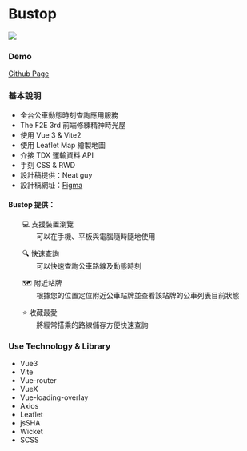 # Bustop
![](https://cdn.discordapp.com/attachments/726376206177665069/974932933423030322/bustop.jpeg)

### Demo
[Github Page](https://zx12201220.github.io/Bustop/#/searchBus)


### 基本說明

- 全台公車動態時刻查詢應用服務
- The F2E 3rd 前端修練精神時光屋
- 使用 Vue 3 & Vite2
- 使用 Leaflet Map 繪製地圖
- 介接 TDX 運輸資料 API
- 手刻 CSS & RWD
- 設計稿提供：Neat guy
- 設計稿網址：[Figma](https://www.figma.com/file/Se5uA80osOmNnWeeiaEO91/BUSTOP?node-id=0%3A1)

#### Bustop 提供：

&emsp;&emsp;💻 支援裝置瀏覽\
&emsp;&emsp;&emsp;&emsp;可以在手機、平板與電腦隨時隨地使用

&emsp;&emsp;🔍 快速查詢\
&emsp;&emsp;&emsp;&emsp;可以快速查詢公車路線及動態時刻

&emsp;&emsp;🗺 附近站牌\
&emsp;&emsp;&emsp;&emsp;根據您的位置定位附近公車站牌並查看該站牌的公車列表目前狀態

&emsp;&emsp;⭐ 收藏最愛\
&emsp;&emsp;&emsp;&emsp;將經常搭乘的路線儲存方便快速查詢

### Use Technology & Library

- Vue3
- Vite
- Vue-router
- VueX
- Vue-loading-overlay
- Axios
- Leaflet
- jsSHA
- Wicket
- SCSS

